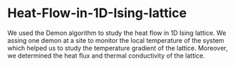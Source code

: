 # Heat-Flow-in-1D-Ising-lattice
We used the Demon algorithm to study the heat flow in 1D Ising lattice. We assing one demon at a site to monitor the local temperature of the system which helped us to study the temperature gradient of the lattice. Moreover, we determined the heat flux and thermal conductivity of the lattice.
